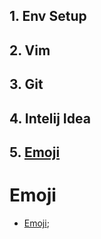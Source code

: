 ## 1. Env Setup

## 2. Vim

## 3. Git

## 4. Intelij Idea
## 5. [Emoji](#emoji)

# Emoji

* [Emoji](emoji.md#emoji);
